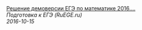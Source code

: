 <!--2024-03-12 00:14:41-->
<div class="yb">
  <a class="nodecor" href="/index.html?ucheba/reshenie_demoversii_ege_po_matematike_2016_bazovyj_uroven_zadanie_13_podgotovka_k_ege_ruege_ru">
    <img class="preview" data-videoid="cac9g8tkldQ" src="https://i.ytimg.com/vi/cac9g8tkldQ/hqdefault.jpg" align="middle" alt="">
  </a>
  <div class="inlbl text">
    <a class="nodecor" href="/index.html?ucheba/reshenie_demoversii_ege_po_matematike_2016_bazovyj_uroven_zadanie_13_podgotovka_k_ege_ruege_ru">Решение демоверсии ЕГЭ по математике 2016....</a><br>
    <i class="smaller2">Подготовка к ЕГЭ (RuEGE.ru)</i><br>
    <i class="smaller3">2016-10-15</i>
  </div>
</div>
